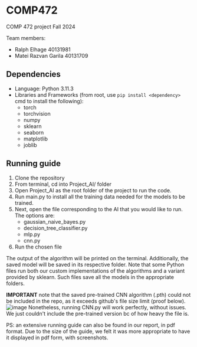 # COMP472
COMP 472 project Fall 2024

Team members:
- Ralph Elhage 40131981
- Matei Razvan Garila 40131709

## Dependencies

- Language: Python 3.11.3
- Libraries and Frameworks (from root, use `pip install <dependency>` cmd to install the following):
    - torch
    - torchvision
    - numpy
    - sklearn
    - seaborn
    - matplotlib
    - joblib

## Running guide

1. Clone the repository
2. From terminal, cd into Project_AI/ folder
3. Open Project_AI as the root folder of the project to run the code.
4. Run main.py to install all the training data needed for the models to be trained.
5. Next, open the file corresponding to the AI that you would like to run. The options are:
   - gaussian_naive_bayes.py
   - decision_tree_classifier.py
   - mlp.py
   - cnn.py
6. Run the chosen file

The output of the algorithm will be printed on the terminal. Additionally, the saved model will be saved in its respective folder.
Note that some Python files run both our custom implementations of the algorithms and a variant provided by sklearn. Such files save all the models in the appropriate folders.

**IMPORTANT** note that the saved pre-trained CNN algorithm (.pth) could not be included in the repo, as it exceeds github's file size limit (proof below).
![image](https://github.com/user-attachments/assets/e6792903-7a62-4956-8ff7-19ce41b7ea04)
Nonetheless, running CNN.py will work perfectly, without issues. We just couldn't include the pre-trained version bc of how heavy the file is.

PS: an extensive running guide can also be found in our report, in pdf format. Due to the size of the guide, we felt it was more appropriate to have it displayed in pdf form, with screenshots.
